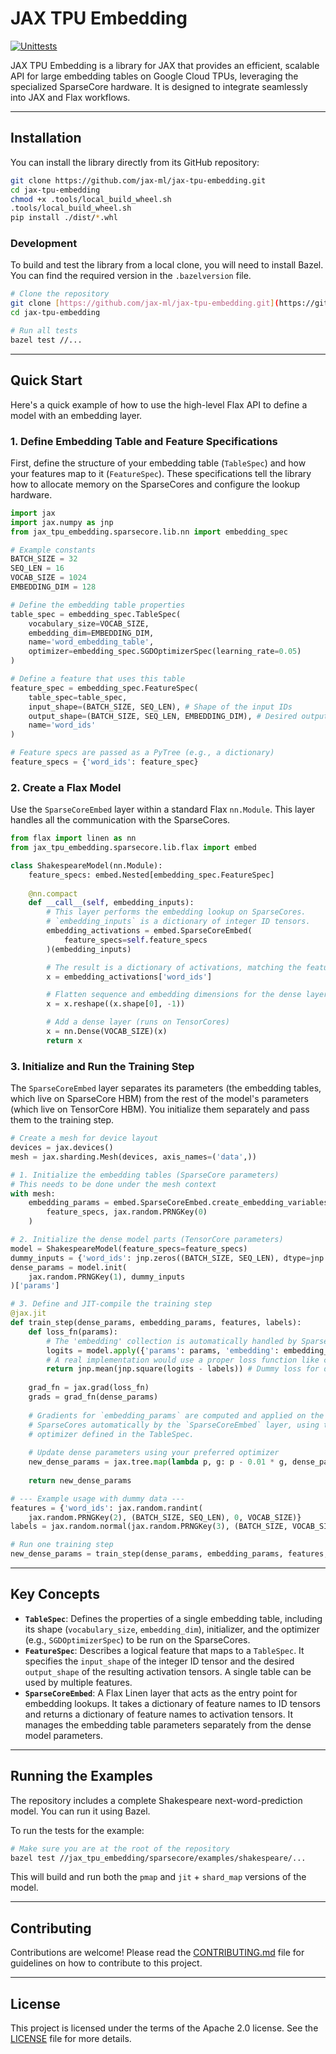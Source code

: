 # JAX TPU Embedding

[![Unittests](https://github.com/jax-ml/jax-tpu-embedding/actions/workflows/build_and_test.yml/badge.svg)](https://github.com/jax-ml/jax-tpu-embedding/actions/workflows/build_and_test.yml)

JAX TPU Embedding is a library for JAX that provides an efficient, scalable API for large embedding tables on Google Cloud TPUs, leveraging the specialized SparseCore hardware. It is designed to integrate seamlessly into JAX and Flax workflows.

---

## Installation

You can install the library directly from its GitHub repository:

```bash
git clone https://github.com/jax-ml/jax-tpu-embedding.git
cd jax-tpu-embedding
chmod +x .tools/local_build_wheel.sh
.tools/local_build_wheel.sh
pip install ./dist/*.whl
```

### Development

To build and test the library from a local clone, you will need to install Bazel. You can find the required version in the `.bazelversion` file.

```bash
# Clone the repository
git clone [https://github.com/jax-ml/jax-tpu-embedding.git](https://github.com/jax-ml/jax-tpu-embedding.git)
cd jax-tpu-embedding

# Run all tests
bazel test //...
```

---

## Quick Start

Here's a quick example of how to use the high-level Flax API to define a model with an embedding layer.

### 1. Define Embedding Table and Feature Specifications

First, define the structure of your embedding table (`TableSpec`) and how your features map to it (`FeatureSpec`). These specifications tell the library how to allocate memory on the SparseCores and configure the lookup hardware.

```python
import jax
import jax.numpy as jnp
from jax_tpu_embedding.sparsecore.lib.nn import embedding_spec

# Example constants
BATCH_SIZE = 32
SEQ_LEN = 16
VOCAB_SIZE = 1024
EMBEDDING_DIM = 128

# Define the embedding table properties
table_spec = embedding_spec.TableSpec(
    vocabulary_size=VOCAB_SIZE,
    embedding_dim=EMBEDDING_DIM,
    name='word_embedding_table',
    optimizer=embedding_spec.SGDOptimizerSpec(learning_rate=0.05)
)

# Define a feature that uses this table
feature_spec = embedding_spec.FeatureSpec(
    table_spec=table_spec,
    input_shape=(BATCH_SIZE, SEQ_LEN), # Shape of the input IDs
    output_shape=(BATCH_SIZE, SEQ_LEN, EMBEDDING_DIM), # Desired output activation shape
    name='word_ids'
)

# Feature specs are passed as a PyTree (e.g., a dictionary)
feature_specs = {'word_ids': feature_spec}
```

### 2. Create a Flax Model

Use the `SparseCoreEmbed` layer within a standard Flax `nn.Module`. This layer handles all the communication with the SparseCores.

```python
from flax import linen as nn
from jax_tpu_embedding.sparsecore.lib.flax import embed

class ShakespeareModel(nn.Module):
    feature_specs: embed.Nested[embedding_spec.FeatureSpec]
    
    @nn.compact
    def __call__(self, embedding_inputs):
        # This layer performs the embedding lookup on SparseCores.
        # `embedding_inputs` is a dictionary of integer ID tensors.
        embedding_activations = embed.SparseCoreEmbed(
            feature_specs=self.feature_specs
        )(embedding_inputs)

        # The result is a dictionary of activations, matching the feature spec keys.
        x = embedding_activations['word_ids']

        # Flatten sequence and embedding dimensions for the dense layer
        x = x.reshape((x.shape[0], -1))

        # Add a dense layer (runs on TensorCores)
        x = nn.Dense(VOCAB_SIZE)(x)
        return x
```

### 3. Initialize and Run the Training Step

The `SparseCoreEmbed` layer separates its parameters (the embedding tables, which live on SparseCore HBM) from the rest of the model's parameters (which live on TensorCore HBM). You initialize them separately and pass them to the training step.

```python
# Create a mesh for device layout
devices = jax.devices()
mesh = jax.sharding.Mesh(devices, axis_names=('data',))

# 1. Initialize the embedding tables (SparseCore parameters)
# This needs to be done under the mesh context
with mesh:
    embedding_params = embed.SparseCoreEmbed.create_embedding_variables(
        feature_specs, jax.random.PRNGKey(0)
    )

# 2. Initialize the dense model parts (TensorCore parameters)
model = ShakespeareModel(feature_specs=feature_specs)
dummy_inputs = {'word_ids': jnp.zeros((BATCH_SIZE, SEQ_LEN), dtype=jnp.int32)}
dense_params = model.init(
    jax.random.PRNGKey(1), dummy_inputs
)['params']

# 3. Define and JIT-compile the training step
@jax.jit
def train_step(dense_params, embedding_params, features, labels):
    def loss_fn(params):
        # The 'embedding' collection is automatically handled by SparseCoreEmbed
        logits = model.apply({'params': params, 'embedding': embedding_params}, features)
        # A real implementation would use a proper loss function like cross-entropy
        return jnp.mean(jnp.square(logits - labels)) # Dummy loss for demonstration
    
    grad_fn = jax.grad(loss_fn)
    grads = grad_fn(dense_params)
    
    # Gradients for `embedding_params` are computed and applied on the
    # SparseCores automatically by the `SparseCoreEmbed` layer, using the
    # optimizer defined in the TableSpec.
    
    # Update dense parameters using your preferred optimizer
    new_dense_params = jax.tree.map(lambda p, g: p - 0.01 * g, dense_params, grads)
    
    return new_dense_params

# --- Example usage with dummy data ---
features = {'word_ids': jax.random.randint(
    jax.random.PRNGKey(2), (BATCH_SIZE, SEQ_LEN), 0, VOCAB_SIZE)}
labels = jax.random.normal(jax.random.PRNGKey(3), (BATCH_SIZE, VOCAB_SIZE))

# Run one training step
new_dense_params = train_step(dense_params, embedding_params, features, labels)
```

---

## Key Concepts

-   **`TableSpec`**: Defines the properties of a single embedding table, including its shape (`vocabulary_size`, `embedding_dim`), initializer, and the optimizer (e.g., `SGDOptimizerSpec`) to be run on the SparseCores.
-   **`FeatureSpec`**: Describes a logical feature that maps to a `TableSpec`. It specifies the `input_shape` of the integer ID tensor and the desired `output_shape` of the resulting activation tensors. A single table can be used by multiple features.
-   **`SparseCoreEmbed`**: A Flax Linen layer that acts as the entry point for embedding lookups. It takes a dictionary of feature names to ID tensors and returns a dictionary of feature names to activation tensors. It manages the embedding table parameters separately from the dense model parameters.

---

## Running the Examples

The repository includes a complete Shakespeare next-word-prediction model. You can run it using Bazel.

To run the tests for the example:
```bash
# Make sure you are at the root of the repository
bazel test //jax_tpu_embedding/sparsecore/examples/shakespeare/...
```
This will build and run both the `pmap` and `jit` + `shard_map` versions of the model.

---

## Contributing

Contributions are welcome! Please read the [CONTRIBUTING.md](CONTRIBUTING.md) file for guidelines on how to contribute to this project.

---

## License

This project is licensed under the terms of the Apache 2.0 license. See the [LICENSE](LICENSE) file for more details.
